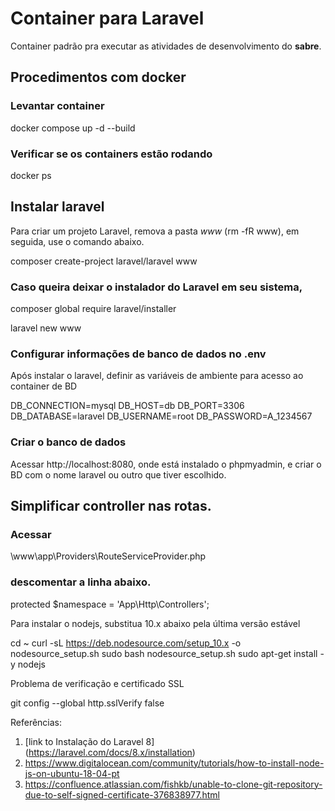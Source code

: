 # Container para Laravel

Container padrão pra executar as atividades de desenvolvimento do **sabre**.

## Procedimentos com docker 

### Levantar container

docker compose up -d --build

### Verificar se os containers estão rodando
docker ps

## Instalar laravel

Para criar um projeto Laravel, remova a pasta *www* (rm -fR www), em seguida, use o comando abaixo.

composer create-project laravel/laravel www

### Caso queira deixar o instalador do Laravel em seu sistema, 

composer global require laravel/installer

laravel new www

### Configurar informações de banco de dados no .env

Após instalar o laravel, definir as variáveis de ambiente para acesso ao container de BD

DB_CONNECTION=mysql
DB_HOST=db
DB_PORT=3306
DB_DATABASE=laravel
DB_USERNAME=root
DB_PASSWORD=A_1234567

### Criar o banco de dados

Acessar http://localhost:8080, onde está instalado o phpmyadmin, e criar o BD com o nome laravel ou outro que tiver escolhido.

## Simplificar controller nas rotas.

### Acessar 
\www\app\Providers\RouteServiceProvider.php

### descomentar a linha abaixo.
protected $namespace = 'App\\Http\\Controllers';



Para instalar o nodejs, substitua 10.x abaixo pela última versão estável

cd ~
curl -sL https://deb.nodesource.com/setup_10.x -o nodesource_setup.sh
sudo bash nodesource_setup.sh
sudo apt-get install -y nodejs

Problema de verificação e certificado SSL

git config --global http.sslVerify false

Referências:

1. [link to Instalação do Laravel 8] (https://laravel.com/docs/8.x/installation)
2. https://www.digitalocean.com/community/tutorials/how-to-install-node-js-on-ubuntu-18-04-pt
3. https://confluence.atlassian.com/fishkb/unable-to-clone-git-repository-due-to-self-signed-certificate-376838977.html
